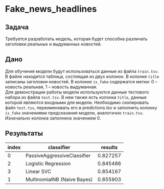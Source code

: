 # Fake_news_headlines
## Задача
Требуется разработать модель, которая будет способна различать заголовки реальных и выдуманных новостей.
## Дано
Для обучения модели будут использоваться данные из файла `train.tsv`. В файле находится таблица, состоящая из двух колонок. В колонке `title` записаны заголовки новостей. В колонке `is_fake` содержатся метки: 0 – новость реальная, 1 – новость выдуманная. <br/>
Для демонстрации работы модели используются данные тестового набора из файла `test.tsv`. В нем также есть колонка `title`, данные которой являются входными для модели. 
Необходимо скопировать файл `test.tsv`, переименовать его в predictions.tsv и заполнить колонку `is_fake` значениями предсказания модели, аналогично `train.tsv`. 
Изначально колонка заполнена значением 0.
## Результаты
index |	classifier |	results
--- | --- | ---
0 |	PassiveAggressiveClassifier	| 0.827257
2	| Logistic Regression	| 0.845486
3	| Linear SVC |	0.854167
1 |	MultinomialNB (Naive Bayes) |	0.855903
